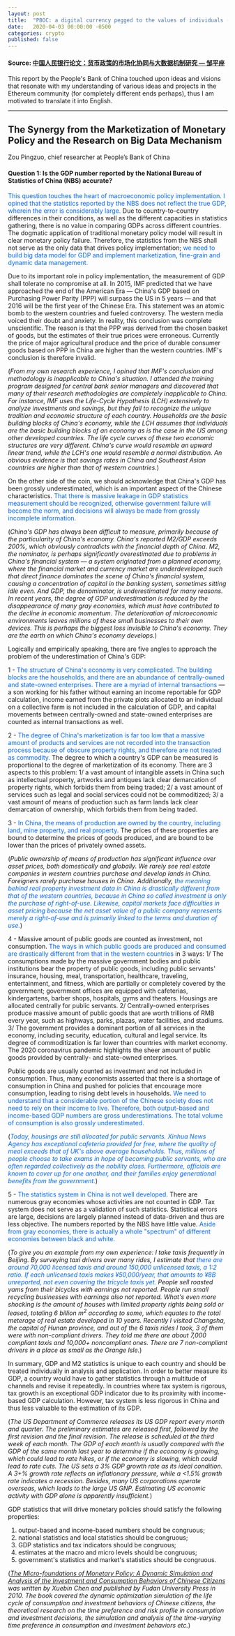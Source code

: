 ```yaml
---
layout: post
title:  "PBOC: a digital currency pegged to the values of individuals (Part 2/4)"
date:   2020-04-03 00:00:00 -0500
categories: crypto
published: false
---
```

#### Source: [中国人民银行论文：货币政策的市场化协同与大数据机制研究 — 邹平座](https://www.chainnews.com/zh-hant/articles/551734637322.htm)

This report by the People's Bank of China touched upon ideas and visions that resonate with my understanding of various ideas and projects in the Ethereum community (for completely different ends perhaps), thus I am motivated to translate it into English.

***

## The Synergy from the Marketization of Monetary Policy and the Research on Big Data Mechanism
Zou Pingzuo, chief researcher at People’s Bank of China

#### Question 1: Is the GDP number reported by the National Bureau of Statistics of China (NBS) accurate?

<span style="color:#0067FB">This question touches the heart of macroeconomic policy implementation. I opined that the statistics reported by the NBS does not reflect the true GDP, wherein the error is considerably large.</span> Due to country-to-country differences in their conditions, as well as the different capacities in statistics gathering, there is no value in comparing GDPs across different countries. The dogmatic application of traditional monetary policy model will result in clear monetary policy failure. Therefore, the statistics from the NBS shall not serve as the only data that drives policy implementation; <span style="color:#0067FB">we need to build big data model for GDP and implement marketization, fine-grain and dynamic data management.</span>

Due to its important role in policy implementation, the measurement of GDP shall tolerate no compromise at all. In 2015, IMF predicted that we have approached the end of the American Era — China's GDP based on Purchasing Power Parity (PPP) will surpass the US in 5 years — and that 2016 will be the first year of the Chinese Era. This statement was an atomic bomb to the western countries and fueled controversy. The western media voiced their doubt and anxiety. In reality, this conclusion was complete unscientific. The reason is that the PPP was derived from the chosen basket of goods, but the estimates of their true prices were erroneous. Currently the price of major agricultural produce and the price of durable consumer goods based on PPP in China are higher than the western countries. IMF's conclusion is therefore invalid.

(*From my own research experience, I opined that IMF's conclusion and methodology is inapplicable to China's situation. I attended the training program designed for central bank senior managers and discovered that many of their research methodologies are completely inapplicable to China. For instance, IMF uses the Life-Cycle Hypothesis (LCH) extensively to analyze investments and savings, but they fail to recognize the unique tradition and economic structure of each country. Households are the basic building blocks of China's economy, while the LCH assumes that individuals are the basic building blocks of an economy as is the case in the US among other developed countries. The life cycle curves of these two economic structures are very different. China's curve would resemble an upward linear trend, while the LCH's one would resemble a normal distribution. An obvious evidence is that savings rates in China and Southeast Asian countries are higher than that of western countries.*)

On the other side of the coin, we should acknowledge that China's GDP has been grossly underestimated, which is an important aspect of the Chinese characteristics. <span style="color:#0067FB">That there is massive leakage in GDP statistics measurement should be recognized, otherwise government failure will become the norm, and decisions will always be made from grossly incomplete information.</span>

(*China's GDP has always been difficult to measure, primarily because of the particularity of China's economy. China's reported M2/GDP exceeds 200%, which obviously contradicts with the financial depth of China. M2, the nominator, is perhaps significantly overestimated due to problems in China's financial system — a system originated from a planned economy, where the financial market and currency market are underdeveloped such that direct finance dominates the scene of China's financial system, causing a concentration of capital in the banking system, sometimes sitting idle even. And GDP, the denominator, is underestimated for many reasons. In recent years, the degree of GDP underestimation is reduced by the disappearance of many gray economies, which must have contributed to the decline in economic momentum. The deterioration of microeconomic environments leaves millions of these small businesses to their own devices. This is perhaps the biggest loss invisible to China's economy. They are the earth on which China's economy develops.*)

Logically and empirically speaking, there are five angles to approach the problem of the underestimation of China's GDP:

1 - <span style="color:#0067FB">The structure of China's economy is very complicated. The building blocks are the households, and there are an abundance of centrally-owned and state-owned enterprises. There are a myriad of internal transactions</span> — a son working for his father without earning an income reportable for GDP calculation, income earned from the private plots allocated to an individual on a collective farm is not included in the calculation of GDP, and capital movements between centrally-owned and state-owned enterprises are counted as internal transactions as well.

2 - <span style="color:#0067FB">The degree of China's marketization is far too low that a massive amount of products and services are not recorded into the transaction process because of obscure property rights, and therefore are not treated as commodity.</span> The degree to which a country's GDP can be measured is proportional to the degree of marketization of its economy. There are 3 aspects to this problem: 1/ a vast amount of intangible assets in China such as intellectual property, artworks and antiques lack clear demarcation of property rights, which forbids them from being traded; 2/ a vast amount of services such as legal and social services could not be commoditized; 3/ a vast amount of means of production such as farm lands lack clear demarcation of ownership, which forbids them from being traded.

3 - <span style="color:#0067FB">In China, the means of production are owned by the country, including land, mine property, and real property.</span> The prices of these properties are bound to determine the prices of goods produced, and are bound to be lower than the prices of privately owned assets.

(*Public ownership of means of production has significant influence over asset prices, both domestically and globally. We rarely see real estate companies in western countries purchase and develop lands in China. Foreigners rarely purchase houses in China. Additionally, <span style="color:#0067FB">the meaning behind real property investment data in China is drastically different from that of the western countries, because in China so called investment is only the purchase of right-of-use. Likewise, capital markets face difficulties in asset pricing because the net asset value of a public company represents merely a right-of-use and is primarily linked to the terms and duration of use.</span>*)

4 - Massive amount of public goods are counted as investment, not consumption. <span style="color:#0067FB">The ways in which public goods are produced and consumed are drastically different from that in the western countries</span> in 3 ways: 1/ The consumptions made by the massive government bodies and public institutions bear the property of public goods, including public servants' insurance, housing, meal, transportation, healthcare, traveling, entertainment, and fitness, which are partially or completely covered by the government; government offices are equipped with cafeterias, kindergartens, barber shops, hospitals, gyms and theaters. Housings are allocated centrally for public servants. 2/ Centrally-owned enterprises produce massive amount of public goods that are worth trillions of RMB every year, such as highways, parks, plazas, water facilities, and stadiums. 3/ The government provides a dominant portion of all services in the economy, including security, education, cultural and legal service. Its degree of commoditization is far lower than countries with market economy. The 2020 coronavirus pandemic highlights the sheer amount of public goods provided by centrally- and state-owned enterprises.

Public goods are usually counted as investment and not included in consumption. Thus, many economists asserted that there is a shortage of consumption in China and pushed for policies that encourage more consumption, leading to rising debt levels in households. <span style="color:#0067FB">We need to understand that a considerable portion of the Chinese society does not need to rely on their income to live. Therefore, both output-based and income-based GDP numbers are gross underestimations. The total volume of consumption is also grossly underestimated.</span>

(*<span style="color:#0067FB">Today, housings are still allocated for public servants. Xinhua News Agency has exceptional cafeteria provided for free, where the quality of meal exceeds that of UK's above average households. Thus, millions of people choose to take exams in hope of becoming public servants, who are often regarded collectively as the nobility class. Furthermore, officials are known to cover up for one another, and their families enjoy generational benefits from the government.</span>*)

5 - <span style="color:#0067FB">The statistics system in China is not well developed.</span> There are numerous gray economies whose activities are not counted in GDP. Tax system does not serve as a validation of such statistics. Statistical errors are large, decisions are largely planned instead of data-driven and thus are less objective. The numbers reported by the NBS have little value. <span style="color:#0067FB">Aside from gray economies, there is actually a whole "spectrum" of different economies between black and white.</span>

(*To give you an example from my own experience: I take taxis frequently in Beijing. By surveying taxi drivers over many rides, I estimate that <span style="color:#0067FB">there are around 70,000 licensed taxis and around 150,000 unlicensed taxis, a 1:2 ratio. If each unlicensed taxis makes ¥50,000/year, that amounts to ¥8B unreported, not even covering the tricycle taxis yet.</span> People sell roasted yams from their bicycles with earnings not reported. People run small recycling businesses with earnings also not reported. What's even more shocking is the amount of houses with limited property rights being sold or leased, totaling 6 billion m<sup>2</sup> according to some, which equates to the total meterage of real estate developed in 10 years. Recently I visited Changsha, the capital of Hunan province, and out of the 6 taxis rides I took, 3 of them were with non-compliant drivers. They told me there are about 7,000 compliant taxis and 10,000+ noncompliant ones. There are 7 non-compliant drivers in a place as small as the Orange Isle.*)

In summary, GDP and M2 statistics is unique to each country and should be treated individually in analysis and application. In order to better measure its GDP, a country would have to gather statistics through a multitude of channels and revise it repeatedly.  In countries where tax system is rigorous, tax growth is an exceptional GDP indicator due to its proximity with income-based GDP calculation. However, tax system is less rigorous in China and thus less valuable to the estimation of its GDP.

(*The US Department of Commerce releases its US GDP report every month and quarter. The preliminary estimates are released first, followed by the first revision and the final revision. The release is scheduled at the third week of each month. The GDP of each month is usually compared with the GDP of the same month last year to determine if the economy is growing, which could lead to rate hikes, or if the economy is slowing, which could lead to rate cuts. The US sets a 3% GDP growth rate as its ideal condition. A 3+% growth rate reflects an inflationary pressure, while a <1.5% growth rate indicates a recession. Besides, many US corporations operate overseas, which leads to the large US GNP. Estimating US economic activity with GDP alone is apparently insufficient.*)

GDP statistics that will drive monetary policies should satisfy the following properties:
1. output-based and income-based numbers should be congruous;
2. national statistics and local statistics should be congruous;
3. GDP statistics and tax indicators should be congruous;
4. estimates at the macro and micro levels should be congruous;
5. government's statistics and market's statistics should be congruous.

(*[The Micro-foundations of Monetary Policy: A Dynamic Simulation and Analysis of the Investment and Consumption Behaviors of Chinese Citizens](https://www.amazon.com/%E8%B4%A7%E5%B8%81%E6%94%BF%E7%AD%96%E5%BE%AE%E8%A7%82%E5%9F%BA%E7%A1%80-%E4%B8%AD%E5%9B%BD%E5%B1%85%E6%B0%91%E6%B6%88%E8%B4%B9%E5%92%8C%E6%8A%95%E8%B5%84%E8%A1%8C%E4%B8%BA%E5%8A%A8%E6%80%81%E6%A8%A1%E6%8B%9F%E7%A0%94%E7%A9%B6-%E9%99%88%E5%AD%A6%E5%BD%AC%EF%BC%8C%E7%AD%89/dp/B003ZK59JY) was written by Xuebin Chen and published by Fudan University Press in 2010. The book covered the dynamic optimization simulation of the life cycle of consumption and investment behaviors of Chinese citizens, the theoretical research on the time preference and risk profile in consumption and investment decisions, the simulation and analysis of the time-varying time preference in consumption and investment behaviors etc.*)
